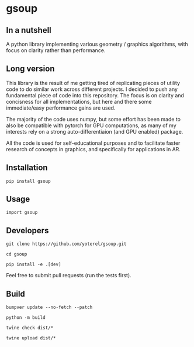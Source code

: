 # gsoup

## In a nutshell
A python library implementing various geometry / graphics algorithms, with focus on clarity rather than performance.

## Long version
This library is the result of me getting tired of replicating pieces of utility code to do similar work across different projects. I decided to push any fundamental piece of code into this repository. The focus is on clarity and concisness for all implementations, but here and there some immediate/easy performance gains are used.

The majority of the code uses numpy, but some effort has been made to also be compatible with pytorch for GPU computations, as many of my interests rely on a strong auto-differentiaion (and GPU enabled) package.

All the code is used for self-educational purposes and to facilitate faster research of concepts in graphics, and specifically for applications in AR.

## Installation
`pip install gsoup`

## Usage
`import gsoup`

## Developers
`git clone https://github.com/yoterel/gsoup.git`

`cd gsoup`

`pip install -e .[dev]`

Feel free to submit pull requests (run the tests first).

## Build
`bumpver update --no-fetch --patch`

`python -m build`

`twine check dist/*`

`twine upload dist/*`

